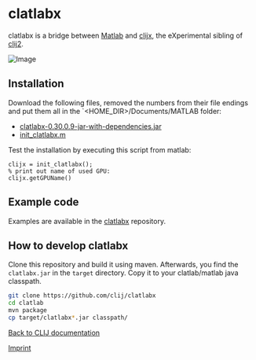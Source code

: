 # clatlabx
 
clatlabx is a bridge between 
[Matlab](https://de.mathworks.com/products/matlab.html) and 
[clijx](https://clij.github.io/clijx), 
the eXperimental sibling of [clij2](https://clij.github.io/clij2).

![Image](images/clablab-screenshot.png)

## Installation
Download the following files, removed the numbers from their file endings and put them all in the `<HOME_DIR>/Documents/MATLAB folder:
* [clatlabx-0.30.0.9-jar-with-dependencies.jar](https://github.com/clij/clatlabx/releases/download/0.30.0.9/clatlabx-0.30.0.9-jar-with-dependencies.jar)
* [init_clatlabx.m](https://github.com/clij/clatlabx/blob/master/src/main/matlab_install/init_clatlabx.m)

Test the installation by executing this script from matlab:
```
clijx = init_clatlabx();
% print out name of used GPU:
clijx.getGPUName()
```

## Example code
Examples are available in the [clatlabx](https://github.com/clij/clatlab/) repository. 

## How to develop clatlabx
Clone this repository and build it using maven. Afterwards, you find the `clatlabx.jar` in the `target` directory. 
Copy it to your clatlab/matlab java classpath.

```bash
git clone https://github.com/clij/clatlabx
cd clatlab
mvn package
cp target/clatlabx*.jar classpath/
```

[Back to CLIJ documentation](https://clij.github.io/)

[Imprint](https://clij.github.io/imprint)
